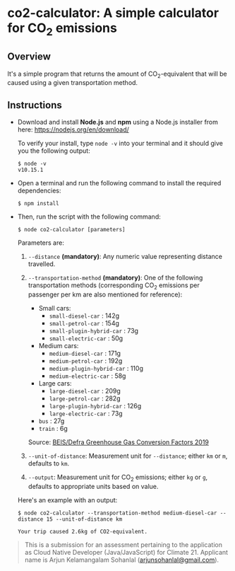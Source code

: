 # **co2-calculator**: A simple calculator for CO<sub>2</sub> emissions
## Overview
It's a simple program that returns the amount of CO<sub>2</sub>-equivalent that will be caused using a given transportation method.
## Instructions
- Download and install **Node.js** and **npm** using a Node.js installer from here: https://nodejs.org/en/download/

    To verify your install, type `node -v` into your terminal and it should give you the following output:
    ```shell
    $ node -v
    v10.15.1
    ```
- Open a terminal and run the following command to install the required dependencies:
    ```shell
    $ npm install
    ```
- Then, run the script with the following command:
    ```shell
    $ node co2-calculator [parameters]
    ```
    Parameters are:
    1. `--distance` **(mandatory)**: Any numeric value representing distance travelled.
    2. `--transportation-method` **(mandatory)**: One of the following transportation methods (corresponding CO<sub>2</sub> emissions per passenger per km are also mentioned for reference):
        - Small cars:
            - `small-diesel-car` : 142g 
            - `small-petrol-car` : 154g 
            - `small-plugin-hybrid-car` : 73g 
            - `small-electric-car` : 50g 
        - Medium cars:
            - `medium-diesel-car` : 171g 
            - `medium-petrol-car` : 192g 
            - `medium-plugin-hybrid-car` : 110g 
            - `medium-electric-car` : 58g 
        - Large cars: 
            - `large-diesel-car` : 209g 
            - `large-petrol-car` : 282g 
            - `large-plugin-hybrid-car` : 126g 
            - `large-electric-car` : 73g 
        - `bus` : 27g 
        - `train` : 6g
        
        Source: [BEIS/Defra Greenhouse Gas Conversion Factors 2019](https://www.gov.uk/government/publications/greenhouse-gas-reporting-conversion-factors-2019)
    3. `--unit-of-distance`: Measurement unit for `--distance`;  either `km` or `m`, defaults to `km`.
    4. `--output`: Measurement unit for CO<sub>2</sub> emissions; either `kg` or `g`, defaults to appropriate units based on value.
    
    Here's an example with an output:
    ```shell
    $ node co2-calculator --transportation-method medium-diesel-car --distance 15 --unit-of-distance km
    
    Your trip caused 2.6kg of CO2-equivalent.
    ```

> This is a submission for an assessment pertaining to the application as Cloud Native Developer (Java/JavaScript) for Climate 21. Applicant name is Arjun Kelamangalam Sohanlal (arjunsohanlal@gmail.com).